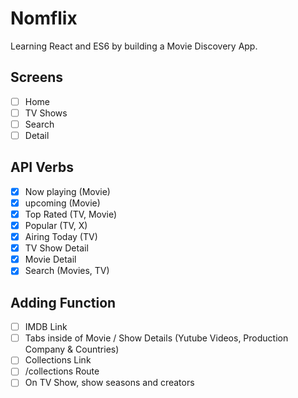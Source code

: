 # Nomflix

Learning React and ES6 by building a Movie Discovery App.

## Screens

- [ ] Home
- [ ] TV Shows
- [ ] Search
- [ ] Detail

## API Verbs

- [x] Now playing (Movie)
- [x] upcoming (Movie)
- [x] Top Rated (TV, Movie)
- [x] Popular (TV, X)
- [x] Airing Today (TV)
- [x] TV Show Detail
- [x] Movie Detail
- [x] Search (Movies, TV)

## Adding Function

- [ ] IMDB Link
- [ ] Tabs inside of Movie / Show Details (Yutube Videos, Production Company & Countries)
- [ ] Collections Link
- [ ] /collections Route
- [ ] On TV Show, show seasons and creators